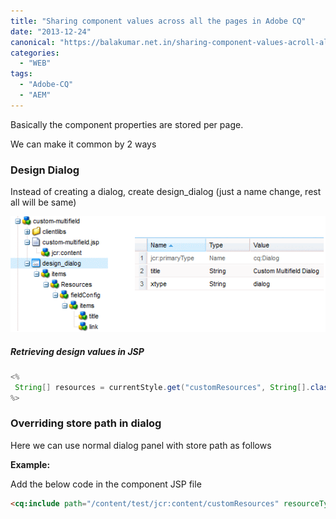 ```yaml
---
title: "Sharing component values across all the pages in Adobe CQ"
date: "2013-12-24"
canonical: "https://balakumar.net.in/sharing-component-values-acroll-all-the-pages-in-adobe-cq/"
categories: 
  - "WEB"
tags: 
  - "Adobe-CQ"
  - "AEM"
---
```


Basically the component properties are stored per page.

We can make it common by 2 ways

### Design Dialog

Instead of creating a dialog, create design_dialog (just a name change, rest all will be same)

![Adobe CQ Design Dialog](./images/design_dialog.gif)

##### Retrieving design values in JSP

```java
<%
 String[] resources = currentStyle.get("customResources", String[].class);
%>
```

### Overriding store path in dialog

Here we can use normal dialog panel with store path as follows

**Example:**

Add the below code in the component JSP file

```html
<cq:include path="/content/test/jcr:content/customResources" resourceType="test-components/components/customResources" />
```
